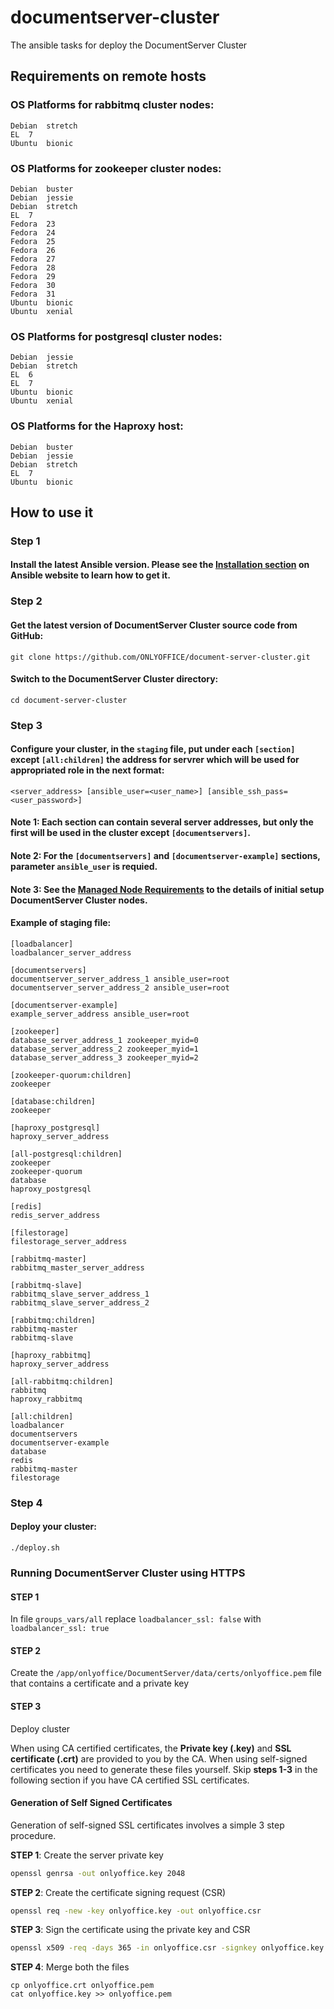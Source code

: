 # documentserver-cluster
The ansible tasks for deploy the DocumentServer Cluster

## Requirements on remote hosts

### OS Platforms for rabbitmq cluster nodes:
```
Debian	stretch
EL	7
Ubuntu	bionic
```

### OS Platforms for zookeeper cluster nodes:

```
Debian	buster
Debian	jessie
Debian	stretch
EL	7
Fedora	23
Fedora	24
Fedora	25
Fedora	26
Fedora	27
Fedora	28
Fedora	29
Fedora	30
Fedora	31
Ubuntu	bionic
Ubuntu	xenial
```

### OS Platforms for postgresql cluster nodes:

```
Debian	jessie
Debian	stretch
EL	6
EL	7
Ubuntu	bionic
Ubuntu	xenial
```

### OS Platforms for the Haproxy host:

```
Debian	buster
Debian	jessie
Debian	stretch
EL	7
Ubuntu	bionic
```

## How to use it

### Step 1

#### Install the latest Ansible version. Please see the [Installation section](http://docs.ansible.com/ansible/intro_installation.html) on Ansible website to learn how to get it.

### Step 2

#### Get the latest version of DocumentServer Cluster source code from GitHub:
```
git clone https://github.com/ONLYOFFICE/document-server-cluster.git
```
#### Switch to the DocumentServer Cluster directory:
```
cd document-server-cluster
```

### Step 3

#### Configure your cluster, in the ```staging``` file,  put under each ```[section]``` except ```[all:children]``` the address for servrer which will be used for appropriated role in the next format:
```
<server_address> [ansible_user=<user_name>] [ansible_ssh_pass=<user_password>]
```

#### Note 1: Each section can contain several server addresses, but only the first will be used in the cluster except ```[documentservers]```.

#### Note 2: For the ```[documentservers]``` and ```[documentserver-example]``` sections, parameter ```ansible_user``` is requied.

#### Note 3: See the [Managed Node Requirements](https://docs.ansible.com/ansible/intro_installation.html#managed-node-requirements) to the details of initial setup DocumentServer Cluster nodes.

#### Example of staging file:
```
[loadbalancer]
loadbalancer_server_address

[documentservers]
documentserver_server_address_1 ansible_user=root
documentserver_server_address_2 ansible_user=root

[documentserver-example]
example_server_address ansible_user=root

[zookeeper]
database_server_address_1 zookeeper_myid=0
database_server_address_2 zookeeper_myid=1
database_server_address_3 zookeeper_myid=2

[zookeeper-quorum:children]
zookeeper

[database:children]
zookeeper

[haproxy_postgresql]
haproxy_server_address

[all-postgresql:children]
zookeeper
zookeeper-quorum
database
haproxy_postgresql

[redis]
redis_server_address

[filestorage]
filestorage_server_address

[rabbitmq-master]
rabbitmq_master_server_address

[rabbitmq-slave]
rabbitmq_slave_server_address_1
rabbitmq_slave_server_address_2

[rabbitmq:children]
rabbitmq-master
rabbitmq-slave

[haproxy_rabbitmq]
haproxy_server_address

[all-rabbitmq:children]
rabbitmq
haproxy_rabbitmq

[all:children]
loadbalancer
documentservers
documentserver-example
database
redis
rabbitmq-master
filestorage
```

### Step 4

#### Deploy your cluster:
```
./deploy.sh
```

### Running DocumentServer Cluster using HTTPS

#### STEP 1
In file ```groups_vars/all``` replace ```loadbalancer_ssl: false``` with ```loadbalancer_ssl: true```

#### STEP 2
Create the ```/app/onlyoffice/DocumentServer/data/certs/onlyoffice.pem``` file that contains a certificate and a private key

#### STEP 3
Deploy cluster

When using CA certified certificates, the **Private key (.key)** and **SSL certificate (.crt)** are provided to you by the CA. When using self-signed certificates you need to generate these files yourself. Skip **steps 1-3** in the following section if you have CA certified SSL certificates.

#### Generation of Self Signed Certificates

Generation of self-signed SSL certificates involves a simple 3 step procedure.

**STEP 1**: Create the server private key

```bash
openssl genrsa -out onlyoffice.key 2048
```

**STEP 2**: Create the certificate signing request (CSR)

```bash
openssl req -new -key onlyoffice.key -out onlyoffice.csr
```

**STEP 3**: Sign the certificate using the private key and CSR

```bash
openssl x509 -req -days 365 -in onlyoffice.csr -signkey onlyoffice.key -out onlyoffice.crt
```
**STEP 4**: Merge both the files
```
cp onlyoffice.crt onlyoffice.pem
cat onlyoffice.key >> onlyoffice.pem
```
